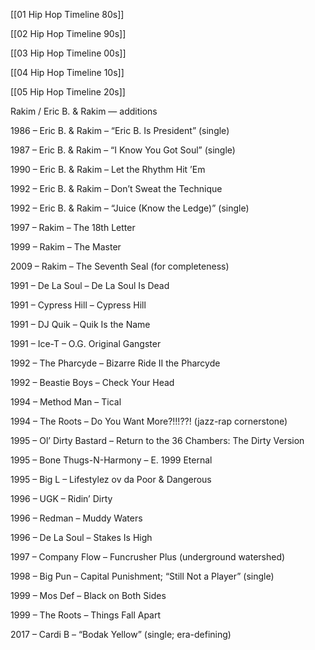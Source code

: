 [[01 Hip Hop Timeline 80s]]

[[02 Hip Hop Timeline 90s]]

[[03 Hip Hop Timeline 00s]]

[[04 Hip Hop Timeline 10s]]

[[05 Hip Hop Timeline 20s]]








Rakim / Eric B. & Rakim — additions

1986 – Eric B. & Rakim – “Eric B. Is President” (single)

1987 – Eric B. & Rakim – “I Know You Got Soul” (single)

1990 – Eric B. & Rakim – Let the Rhythm Hit ’Em

1992 – Eric B. & Rakim – Don’t Sweat the Technique

1992 – Eric B. & Rakim – “Juice (Know the Ledge)” (single)

1997 – Rakim – The 18th Letter

1999 – Rakim – The Master

2009 – Rakim – The Seventh Seal (for completeness)



1991 – De La Soul – De La Soul Is Dead

1991 – Cypress Hill – Cypress Hill

1991 – DJ Quik – Quik Is the Name

1991 – Ice-T – O.G. Original Gangster

1992 – The Pharcyde – Bizarre Ride II the Pharcyde

1992 – Beastie Boys – Check Your Head

1994 – Method Man – Tical

1994 – The Roots – Do You Want More?!!!??! (jazz-rap cornerstone)

1995 – Ol’ Dirty Bastard – Return to the 36 Chambers: The Dirty Version

1995 – Bone Thugs-N-Harmony – E. 1999 Eternal

1995 – Big L – Lifestylez ov da Poor & Dangerous

1996 – UGK – Ridin’ Dirty

1996 – Redman – Muddy Waters

1996 – De La Soul – Stakes Is High

1997 – Company Flow – Funcrusher Plus (underground watershed)

1998 – Big Pun – Capital Punishment; “Still Not a Player” (single)

1999 – Mos Def – Black on Both Sides

1999 – The Roots – Things Fall Apart

2017 – Cardi B – “Bodak Yellow” (single; era-defining)

